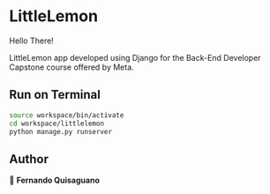 # LittleLemon

Hello There!

LittleLemon app developed using Django for the Back-End Developer Capstone course offered by Meta.



## Run on Terminal

```sh
source workspace/bin/activate
cd workspace/littlelemon
python manage.py runserver
```



## Author

👤 **Fernando Quisaguano**
